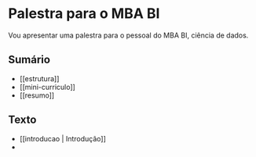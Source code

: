 # Palestra para o MBA BI

Vou apresentar uma palestra para o pessoal do MBA BI, ciência de dados.

## Sumário

- [[estrutura]]
- [[mini-curriculo]]
- [[resumo]]

## Texto

- [[introducao | Introdução]]
- 